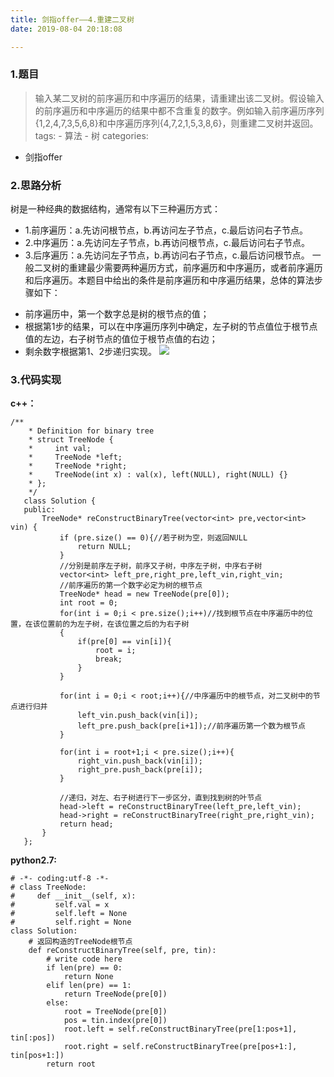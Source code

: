 ```yaml
---
title: 剑指offer——4.重建二叉树
date: 2019-08-04 20:18:08

---
```

### 1.题目
> 输入某二叉树的前序遍历和中序遍历的结果，请重建出该二叉树。假设输入的前序遍历和中序遍历的结果中都不含重复的数字。例如输入前序遍历序列{1,2,4,7,3,5,6,8}和中序遍历序列{4,7,2,1,5,3,8,6}，则重建二叉树并返回。
tags:
    - 算法
    - 树
categories:
   - 剑指offer
### 2.思路分析
树是一种经典的数据结构，通常有以下三种遍历方式：
- 1.前序遍历：a.先访问根节点，b.再访问左子节点，c.最后访问右子节点。
- 2.中序遍历：a.先访问左子节点，b.再访问根节点，c.最后访问右子节点。
- 3.后序遍历：a.先访问左子节点，b.再访问右子节点，c.最后访问根节点。
一般二叉树的重建最少需要两种遍历方式，前序遍历和中序遍历，或者前序遍历和后序遍历。本题目中给出的条件是前序遍历和中序遍历结果，总体的算法步骤如下：
<!--more-->
- 前序遍历中，第一个数字总是树的根节点的值；
- 根据第1步的结果，可以在中序遍历序列中确定，左子树的节点值位于根节点值的左边，右子树节点的值位于根节点值的右边；
- 剩余数字根据第1、2步递归实现。
![](二叉树例子.jpg)

### 3.代码实现
**c++：**
```
/**
    * Definition for binary tree
    * struct TreeNode {
    *     int val;
    *     TreeNode *left;
    *     TreeNode *right;
    *     TreeNode(int x) : val(x), left(NULL), right(NULL) {}
    * };
    */
   class Solution {
   public:
       TreeNode* reConstructBinaryTree(vector<int> pre,vector<int> vin) {
           if (pre.size() == 0){//若子树为空，则返回NULL
               return NULL;
           }
           //分别是前序左子树，前序又子树，中序左子树，中序右子树
           vector<int> left_pre,right_pre,left_vin,right_vin;
           //前序遍历的第一个数字必定为树的根节点
           TreeNode* head = new TreeNode(pre[0]);
           int root = 0;
           for(int i = 0;i < pre.size();i++)//找到根节点在中序遍历中的位置，在该位置前的为左子树，在该位置之后的为右子树
           {
               if(pre[0] == vin[i]){
                   root = i;
                   break;
               }
           }
           
           for(int i = 0;i < root;i++){//中序遍历中的根节点，对二叉树中的节点进行归并
               left_vin.push_back(vin[i]);
               left_pre.push_back(pre[i+1]);//前序遍历第一个数为根节点
           }
           
           for(int i = root+1;i < pre.size();i++){
               right_vin.push_back(vin[i]);
               right_pre.push_back(pre[i]);
           }
           
           //递归，对左、右子树进行下一步区分，直到找到树的叶节点
           head->left = reConstructBinaryTree(left_pre,left_vin);
           head->right = reConstructBinaryTree(right_pre,right_vin);
           return head;
       }
   };
```
**python2.7:**
```
# -*- coding:utf-8 -*-
# class TreeNode:
#     def __init__(self, x):
#         self.val = x
#         self.left = None
#         self.right = None
class Solution:
    # 返回构造的TreeNode根节点
    def reConstructBinaryTree(self, pre, tin):
        # write code here
        if len(pre) == 0:
            return None
        elif len(pre) == 1:
            return TreeNode(pre[0])
        else:
            root = TreeNode(pre[0])
            pos = tin.index(pre[0])
            root.left = self.reConstructBinaryTree(pre[1:pos+1], tin[:pos])
            root.right = self.reConstructBinaryTree(pre[pos+1:], tin[pos+1:])
        return root
```